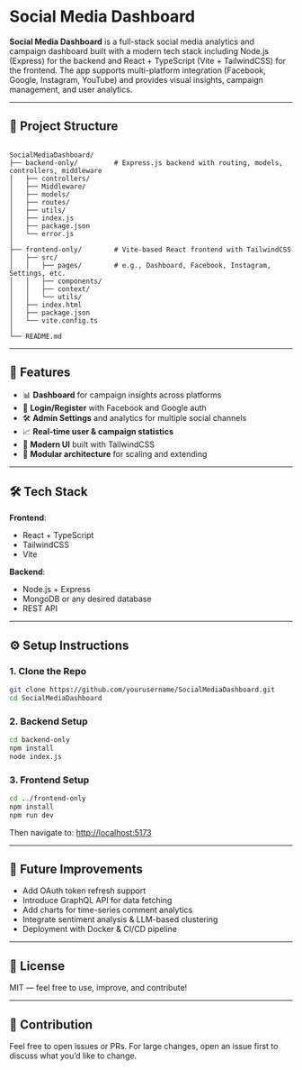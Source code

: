 # Social Media Dashboard

**Social Media Dashboard** is a full-stack social media analytics and campaign dashboard built with a modern tech stack including Node.js (Express) for the backend and React + TypeScript (Vite + TailwindCSS) for the frontend. The app supports multi-platform integration (Facebook, Google, Instagram, YouTube) and provides visual insights, campaign management, and user analytics.

---

## 📁 Project Structure

```

SocialMediaDashboard/
├── backend-only/         # Express.js backend with routing, models, controllers, middleware
│   ├── controllers/
│   ├── Middleware/
│   ├── models/
│   ├── routes/
│   ├── utils/
│   ├── index.js
│   ├── package.json
│   └── error.js
│
├── frontend-only/        # Vite-based React frontend with TailwindCSS
│   ├── src/
│   │   ├── pages/        # e.g., Dashboard, Facebook, Instagram, Settings, etc.
│   │   ├── components/
│   │   ├── context/
│   │   └── utils/
│   ├── index.html
│   ├── package.json
│   └── vite.config.ts
│
└── README.md

````

---

## 🚀 Features

- 📊 **Dashboard** for campaign insights across platforms
- 🔐 **Login/Register** with Facebook and Google auth
- 🛠️ **Admin Settings** and analytics for multiple social channels
- 📈 **Real-time user & campaign statistics**
- 🌈 **Modern UI** built with TailwindCSS
- 🧩 **Modular architecture** for scaling and extending

---

## 🛠️ Tech Stack

**Frontend**:
- React + TypeScript
- TailwindCSS
- Vite

**Backend**:
- Node.js + Express
- MongoDB or any desired database
- REST API

---

## ⚙️ Setup Instructions

### 1. Clone the Repo

```bash
git clone https://github.com/yourusername/SocialMediaDashboard.git
cd SocialMediaDashboard
````

### 2. Backend Setup

```bash
cd backend-only
npm install
node index.js
```

### 3. Frontend Setup

```bash
cd ../frontend-only
npm install
npm run dev
```

Then navigate to: [http://localhost:5173](http://localhost:5173)

---

## 🧩 Future Improvements

* Add OAuth token refresh support
* Introduce GraphQL API for data fetching
* Add charts for time-series comment analytics
* Integrate sentiment analysis & LLM-based clustering
* Deployment with Docker & CI/CD pipeline

---

## 📝 License

MIT — feel free to use, improve, and contribute!

---

## 🙌 Contribution

Feel free to open issues or PRs. For large changes, open an issue first to discuss what you’d like to change.

```


